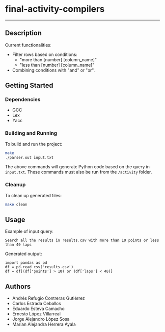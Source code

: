 # final-activity-compilers
---

## Description

Current functionalities:
- Filter rows based on conditions:
    - "more than [number] [column_name]"
    - "less than [number] [column_name]"
- Combining conditions with "and" or "or".

## Getting Started

### Dependencies

* GCC
* Lex
* Yacc

### Building and Running

To build and run the project:

```bash
make
./parser.out input.txt
```

The above commands will generate Python code based on the query in `input.txt`. These commands must also be run from the `/activity` folder.

### Cleanup

To clean up generated files:

```bash
make clean
```

## Usage 

Example of input query:

```
Search all the results in results.csv with more than 10 points or less than 40 laps
```

Generated output:

```
import pandas as pd
df = pd.read_csv('results.csv')
df = df[(df['points'] > 10) or (df['laps'] < 40)]
```


## Authors

- Andrés Refugio Contreras Gutiérrez
- Carlos Estrada Ceballos
- Eduardo Esteva Camacho
- Ernesto López Villarreal
- Jorge Alejandro López Sosa
- Marian Alejandra Herrera Ayala 